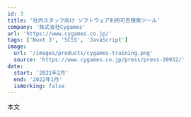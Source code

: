 ```yaml
---
id: 3
title: '社内スタッフ向け ソフトウェア利用可否検索ツール'
company: '株式会社Cygames'
url: 'https://www.cygames.co.jp/'
tags: ['Nuxt 3', 'SCSS', 'JavaScript']
image:
  url: '/images/products/cygames-training.png'
  source: 'https://www.cygames.co.jp/press/press-20932/'
date:
  start: '2021年2月'
  end: '2022年1月'
  isWorking: false
---
```


本文